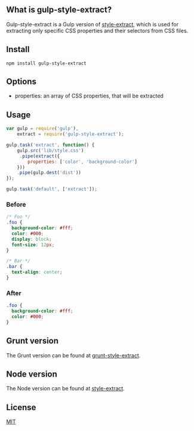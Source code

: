 ## What is gulp-style-extract?

Gulp-style-extract is a Gulp version of [style-extract](https://github.com/anpsthemes/style-extract/), which is used for extracting only specific CSS properties and their selectors from CSS files.

## Install

```
npm install gulp-style-extract
```

## Options

* properties: an array of CSS properties, that will be extracted

## Usage

``` javascript
var gulp = require('gulp'),
    extract = require('gulp-style-extract');

gulp.task('extract', function() {
    gulp.src('lib/style.css')
     .pipe(extract({
        properties: ['color', 'background-color']
    }))
    .pipe(gulp.dest('dist'))
});

gulp.task('default', ['extract']);
```

### Before

``` css
/* Foo */
.foo {
  background-color: #fff;
  color: #000;
  display: block;
  font-size: 12px;
}

/* Bar */
.bar {
  text-align: center;
}
```

### After
``` css
.foo {
  background-color: #fff;
  color: #000;
}
```

## Grunt version
The Grunt version can be found at [grunt-style-extract](https://www.npmjs.com/package/grunt-style-extract).

## Node version
The Node version can be found at [style-extract](https://www.npmjs.com/package/style-extract).

## License

[MIT](http://en.wikipedia.org/wiki/MIT_License)
